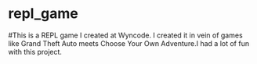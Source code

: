# repl_game
#This is a REPL game I created at Wyncode. I created it in vein of games like Grand Theft Auto meets Choose Your Own Adventure.I had a lot of fun with this project.
